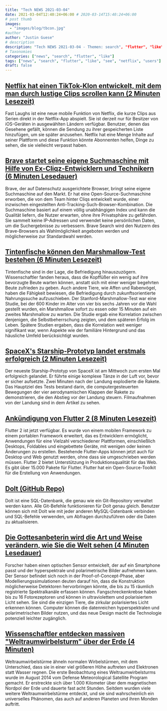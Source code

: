 ```yaml
---
title: "Tech NEWS 2021-03-04"
date: 2021-03-04T12:40:24+06:00 # 2020-03-14T15:40:24+06:00
# post thumb
images:
  - "images/blog/tbcon.jpg"
#author
author: "Justin Guese"
# description
description: "Tech NEWS 2021-03-04 - Themen: search", "flutter", "like"
# Taxonomies
categories: ["news", "search", "flutter", "like"]
tags: ["news", "search", "flutter", "like", "see", "netflix", "users"]
draft: false
---
```


## [Netflix hat einen TikTok-Klon entwickelt, mit dem man durch lustige Clips scrollen kann (2 Minuten Lesezeit)](https://www.theverge.com/2021/3/3/22311418/netflix-tiktok-clips-funny-movies-tv-shows-streaming-big-mouth-seinfeld)

 Fast Laughs ist eine neue mobile Funktion von Netflix, die kurze Clips aus Serien direkt in der Netflix-App abspielt. Sie ist derzeit nur für Besitzer von iOS-Geräten in ausgewählten Ländern verfügbar. Benutzer, denen das Gesehene gefällt, können die Sendung zu ihrer gespeicherten Liste hinzufügen, um sie später anzusehen. Netflix hat eine Menge Inhalte auf seiner Plattform und diese Funktion könnte Abonnenten helfen, Dinge zu sehen, die sie vielleicht verpasst haben.

## [Brave startet seine eigene Suchmaschine mit Hilfe von Ex-Cliqz-Entwicklern und Technikern (6 Minuten Lesedauer)](https://techcrunch.com/2021/03/03/brave-is-launching-its-own-search-engine-with-the-help-of-ex-cliqz-devs-and-tech/)

 Brave, der auf Datenschutz ausgerichtete Browser, bringt seine eigene Suchmaschine auf den Markt. Er hat eine Open-Source-Suchmaschine erworben, die von dem Team hinter Cliqs entwickelt wurde, einer inzwischen eingestellten Anti-Tracking-Such-Browser-Kombination. Die Suchmaschine basiert auf einem völlig unabhängigen Index und kann die Qualität liefern, die Nutzer erwarten, ohne ihre Privatsphäre zu gefährden. Sie sammelt keine IP-Adressen und verwendet keine persönlichen Daten, um die Suchergebnisse zu verbessern. Brave Search wird den Nutzern des Brave-Browsers als Wahlmöglichkeit angeboten werden und möglicherweise zur Standardwahl werden.

## [Tintenfische können den Marshmallow-Test bestehen (6 Minuten Lesezeit)](https://arstechnica.com/science/2021/03/cuttlefish-can-pass-the-marshmallow-test/)

 Tintenfische sind in der Lage, die Befriedigung hinauszuzögern. Wissenschaftler fanden heraus, dass die Kopffüßer ein wenig auf ihre bevorzugte Beute warten können, anstatt sich mit einer weniger begehrten Beute zufrieden zu geben. Auch andere Tiere, wie Affen und Rabenvögel, haben die Fähigkeit bewiesen, die Befriedigung durch zukunftsorientierte Nahrungssuche aufzuschieben. Der Stanford-Marshmallow-Test war eine Studie, bei der 600 Kinder im Alter von vier bis sechs Jahren vor die Wahl gestellt wurden, ein Marshmallow sofort zu essen oder 15 Minuten auf ein zweites Marshmallow zu warten. Die Studie ergab eine Korrelation zwischen denjenigen, die Selbstbeherrschung zeigten, und dem späteren Erfolg im Leben. Spätere Studien ergaben, dass die Korrelation weit weniger signifikant war, wenn Aspekte wie der familiäre Hintergrund und das häusliche Umfeld berücksichtigt wurden.

## [SpaceX's Starship-Prototyp landet erstmals erfolgreich (2 Minuten Lesezeit)](https://www.theverge.com/2021/3/3/22311916/spacex-starship-prototype-landing-successful)

 Der neueste Starship-Prototyp von SpaceX ist am Mittwoch zum ersten Mal erfolgreich gelandet. Er führte einige komplexe Tänze in der Luft vor, bevor er sicher aufsetzte. Zwei Minuten nach der Landung explodierte die Rakete. Das Hauptziel des Tests bestand darin, die computergesteuerten Bewegungen der vier aerodynamischen Klappen der Rakete zu demonstrieren, die den Abstieg vor der Landung steuern. Filmaufnahmen von der Landung sind in dem Artikel zu sehen.

## [Ankündigung von Flutter 2 (8 Minuten Lesezeit)](https://developers.googleblog.com/2021/03/announcing-flutter-2.html)

 Flutter 2 ist jetzt verfügbar. Es wurde von einem mobilen Framework zu einem portablen Framework erweitert, das es Entwicklern ermöglicht, Anwendungen für eine Vielzahl verschiedener Plattformen, einschließlich Desktops, Foldables und eingebettete Geräte, mit wenigen oder keinen Änderungen zu erstellen. Bestehende Flutter-Apps können jetzt auch für Desktop und Web genutzt werden, ohne dass sie umgeschrieben werden müssen. Flutter 2 bietet Unterstützung in Produktionsqualität für das Web. Es gibt über 15.000 Pakete für Flutter. Flutter hat ein Open-Source-Toolkit für die Erstellung von Anwendungen.

## [Dolt (GitHub Repo)](https://github.com/dolthub/dolt)

 Dolt ist eine SQL-Datenbank, die genau wie ein Git-Repository verwaltet werden kann. Alle Git-Befehle funktionieren für Dolt genau gleich. Benutzer können sich mit Dolt wie mit jeder anderen MySQL-Datenbank verbinden und SQL-Befehle verwenden, um Abfragen durchzuführen oder die Daten zu aktualisieren.

## [Die Gottesanbeterin wird die Art und Weise verändern, wie Sie die Welt sehen (4 Minuten Lesedauer)](https://interestingengineering.com/mantis-shrimp-change-world-polarimetry-hyperspectral-imaging)

 Forscher haben einen optischen Sensor entwickelt, der auf ein Smartphone passt und der hyperspektrale und polarimetrische Bilder aufnehmen kann. Der Sensor befindet sich noch in der Proof-of-Concept-Phase, aber Modellierungssimulationen deuten darauf hin, dass die Konstruktion möglicherweise Detektoren hervorbringen könnte, die bis zu 15 räumlich registrierte Spektralkanäle erfassen können. Fangschreckenkrebse haben bis zu 16 Fotorezeptoren und können in ultraviolettem und polarisiertem Licht sehen. Sie sind die einzigen Tiere, die zirkular polarisiertes Licht erkennen können. Computer können die datenreichen hyperspektralen und polarimetrischen Bilder nutzen, und das neue Design macht die Technologie potenziell leichter zugänglich.

## [Wissenschaftler entdecken massiven "Weltraumwirbelsturm" über der Erde (4 Minuten)](https://www.vice.com/en/article/qjp995/scientists-discover-massive-space-hurricane-above-earth)

 Weltraumwirbelstürme ähneln normalen Wirbelstürmen, mit dem Unterschied, dass sie in einer viel größeren Höhe auftreten und Elektronen statt Wasser regnen. Die erste Beobachtung eines Weltraumwirbelsturms wurde im August 2014 vom Defense Meteorological Satellite Program gemacht. Er erstreckte sich über 1.000 Kilometer über dem magnetischen Nordpol der Erde und dauerte fast acht Stunden. Seitdem wurden viele weitere Weltraumwirbelstürme entdeckt, und sie sind wahrscheinlich ein universelles Phänomen, das auch auf anderen Planeten und ihren Monden auftritt.

